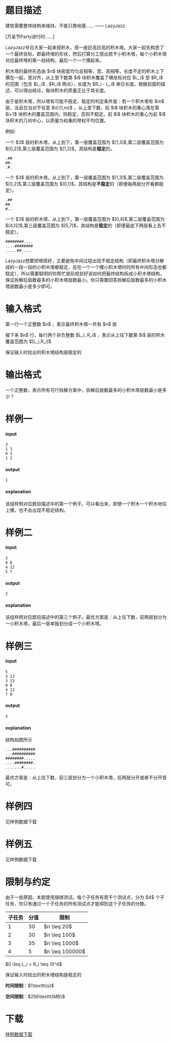 # 题目描述

<p>建筑需要整体结构来维持，不能只靠地基…… —— LazyJazz</p>
<p>[万圣节Party进行时……]</p>
<p>LazyJazz号召大家一起来搭积木，搭一座巨高巨高的积木塔。大家一起先构思了一个最终目标，即最终塔的形状，然后打算分工搭出若干小积木塔，每个小积木塔对应最终塔的某一段结构，最后一个一个摞起来。</p>
<p>积木塔的最终形态由 $n$ 块密度均匀且相等，宽、高相等，长度不定的积木上下摞在一起，宽对齐，从上至下数第 $i$ 块积木覆盖了横坐标对应 $L_i$ 至 $R_i$ 的范围（包含 $L_i$ , $R_i$ 两点），长度为 $R_i - L_i$ 单位长度。根据前面的描述，可以得出结论，每块积木的质量正比于其长度。</p>
<p>由于是积木塔，所以塔有可能不稳定，稳定的判定条件是：若一个积木塔有 $m$ 层，当且仅当对于任意 $i∈[1,m)$ ，从上至下数，前 $i$ 块积木的重心落在第 $i+1$ 块积木的覆盖范围内，则稳定，否则不稳定。前 $i$ 块积木的重心为前 $i$ 块积木的几何中心，以质量为权重的带权平均位置。</p>
<p>例如:</p>
<p>一个 $3$ 层的积木塔，从上到下，第一层覆盖范围为 $[1,3]$,第二层覆盖范围为 $[0,2]$,第三层覆盖范围为 $[1,2]$，其结构是<strong>稳定</strong>的。</p>
<pre><code>.##
##.
.#.</code></pre>
<p>一个 $3$ 层的积木塔，从上到下，第一层覆盖范围为 $[1,3]$,第二层覆盖范围为 $[0,2]$,第三层覆盖范围为 $[0,1]$，其结构是<strong>不稳定</strong>的（即便每两层分开看都稳定）。</p>
<pre><code>.##
##.
#..</code></pre>
<p>一个 $3$ 层的积木塔，从上到下，第一层覆盖范围为 $[0,8]$,第二层覆盖范围为 $[4,12]$,第三层覆盖范围为 $[5,7]$，其结构是<strong>稳定</strong>的（即便最底下两层看上去不稳定）。</p>
<pre><code>########....
....########
.....##.....</code></pre>
<p>LazyJazz想要把塔搭好，又要避免中间过程出现不稳定结构（即最终积木塔分解成的一段一段的小积木塔都稳定，且在一个一个摞小积木塔时的所有中间形态也都稳定），所以需要聪明的你帮忙提前规划好该如何把最终结构拆成小积木塔结构，保证拆解后层数最多的小积木塔层数最小。你只需要回答拆解后层数最多的小积木塔层数最小是多少即可。</p>

# 输入格式


<p>第一行一个正整数 $n$ ，表示最终积木塔一共有 $n$ 层</p>
<p>接下来 $n$ 行，每行两个非负整数 $L_i, R_i$ ，表示从上往下数第 $i$ 层的积木覆盖范围为 $[L_i,R_i]$</p>
<p>保证输入时给出的积木塔结构是稳定的</p>

# 输出格式


<p>一个正整数，表示所有可行拆解方案中，拆解后层数最多的小积木塔层数最小是多少？</p>

# 样例一


<h4>input</h4>
<pre><code>3
1 3
0 2
1 2</code></pre>
<h4>output</h4>
<pre><code>1</code></pre>
<h4>explanation</h4>
<p>该组样例对应题目描述中的第一个例子。可以看出来，即便一个积木一个积木地往上摞，也不会出现不稳定结构。</p>

# 样例二


<h4>input</h4>
<pre><code>3
0 8
4 12
5 7</code></pre>
<h4>output</h4>
<pre><code>2</code></pre>
<h4>explanation</h4>
<p>该组样例对应题目描述中的第三个例子。最优方案是：从上往下数，前两层划分为一小积木塔，最后一层单独划分成一个小积木塔。</p>

# 样例三


<h4>input</h4>
<pre><code>5
3 13
3 13
0 8
4 12
7 8</code></pre>
<h4>output</h4>
<pre><code>3</code></pre>
<h4>explanation</h4>
<p>结构如图所示</p>
<pre><code>...##########
...##########
########.....
....########.
.......#.....</code></pre>
<p>最优方案是：从上往下数，前三层划分为一个小积木塔，后两层分开或者不分开皆可。</p>

# 样例四


<p>见样例数据下载</p>

# 样例五


<p>见样例数据下载</p>

# 限制与约定


<p>由于一些原因，本题使用捆绑测试。每个子任务有若干个测试点，分为 $4$ 个子任务，你只有通过一个子任务的所有测试点才能得到这个子任务的分数。</p>
<table class="table table-bordered table-text-center table-vertical-middle"><thead><tr><th>子任务</th><th>分值</th><th>限制</th></tr></thead><tbody><tr><td>1</td><td>30</td><td>$n \leq 20$</td></tr><tr><td>2</td><td>30</td><td>$n \leq 100$</td></tr><tr><td>3</td><td>35</td><td>$n \leq 1000$</td></tr><tr><td>4</td><td>5</td><td>$n \leq 100000$</td></tr></tbody></table><p>$0 \leq L_i &lt; R_i \leq 10^4$</p>
<p>保证输入时给出的积木塔结构是稳定的</p>
<p><strong>时间限制</strong>：$1\texttt{s}$</p>
<p><strong>空间限制</strong>：$256\texttt{MB}$</p>

# 下载


<p><a href="/download.php?type=problem&amp;id=423">样例数据下载</a></p>
